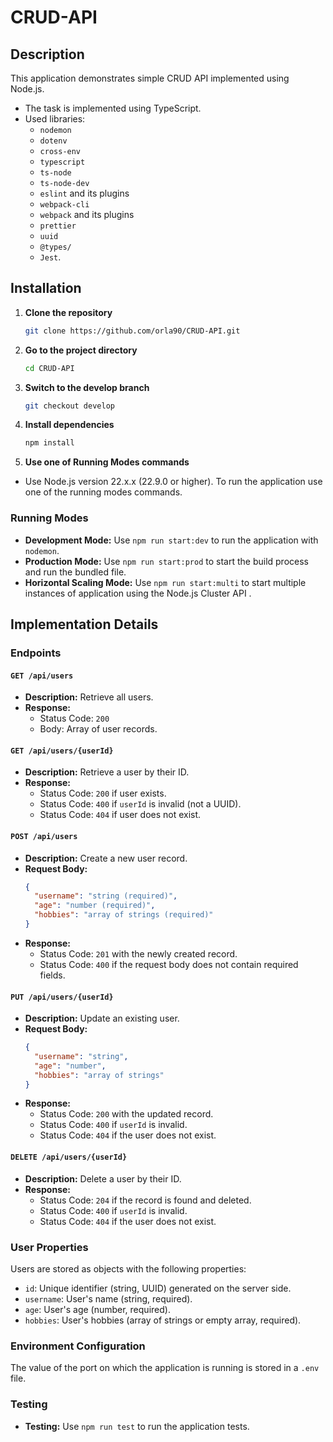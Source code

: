 # CRUD-API

## Description
This application demonstrates simple CRUD API implemented using Node.js.

- The task is implemented using TypeScript.
- Used libraries:
  - `nodemon`
  - `dotenv`
  - `cross-env`
  - `typescript`
  - `ts-node`
  - `ts-node-dev`
  - `eslint` and its plugins
  - `webpack-cli`
  - `webpack` and its plugins
  - `prettier`
  - `uuid`
  - `@types/`
  - `Jest`.

## Installation

1. **Clone the repository**
   ```bash
   git clone https://github.com/orla90/CRUD-API.git

2. **Go to the project directory**
    ```bash
    cd CRUD-API

3. **Switch to the develop branch**
    ```bash
    git checkout develop

4. **Install dependencies**
    ```bash
    npm install

5. **Use one of Running Modes commands**
- Use Node.js version 22.x.x (22.9.0 or higher). To run the application use one of the running modes commands.

### Running Modes
- **Development Mode:** Use `npm run start:dev` to run the application with `nodemon`.
- **Production Mode:** Use `npm run start:prod` to start the build process and run the bundled file.
- **Horizontal Scaling Mode:** Use `npm run start:multi` to start multiple instances of application using the Node.js Cluster API .


## Implementation Details

### Endpoints

#### `GET /api/users`
- **Description:** Retrieve all users.
- **Response:**
  - Status Code: `200`
  - Body: Array of user records.

#### `GET /api/users/{userId}`
- **Description:** Retrieve a user by their ID.
- **Response:**
  - Status Code: `200` if user exists.
  - Status Code: `400` if `userId` is invalid (not a UUID).
  - Status Code: `404` if user does not exist.

#### `POST /api/users`
- **Description:** Create a new user record.
- **Request Body:**
    ```json
    {
      "username": "string (required)",
      "age": "number (required)",
      "hobbies": "array of strings (required)"
    }
    ```
- **Response:**
  - Status Code: `201` with the newly created record.
  - Status Code: `400` if the request body does not contain required fields.

#### `PUT /api/users/{userId}`
- **Description:** Update an existing user.
- **Request Body:**
    ```json
    {
      "username": "string",
      "age": "number",
      "hobbies": "array of strings"
    }
    ```
- **Response:**
  - Status Code: `200` with the updated record.
  - Status Code: `400` if `userId` is invalid.
  - Status Code: `404` if the user does not exist.

#### `DELETE /api/users/{userId}`
- **Description:** Delete a user by their ID.
- **Response:**
  - Status Code: `204` if the record is found and deleted.
  - Status Code: `400` if `userId` is invalid.
  - Status Code: `404` if the user does not exist.

### User Properties

Users are stored as objects with the following properties:

- `id`: Unique identifier (string, UUID) generated on the server side.
- `username`: User's name (string, required).
- `age`: User's age (number, required).
- `hobbies`: User's hobbies (array of strings or empty array, required).

### Environment Configuration

The value of the port on which the application is running is stored in a `.env` file.

### Testing
- **Testing:** Use `npm run test` to run the application tests.
